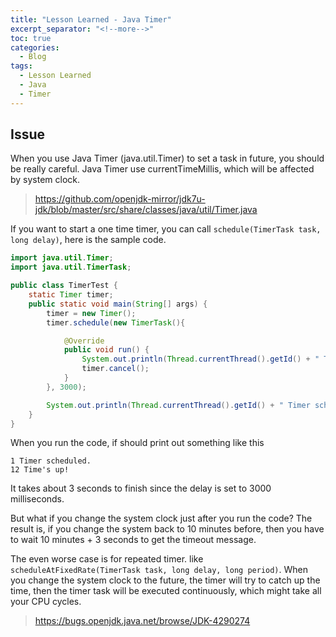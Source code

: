 ```yaml
---
title: "Lesson Learned - Java Timer"
excerpt_separator: "<!--more-->"
toc: true
categories:
  - Blog
tags:
  - Lesson Learned
  - Java
  - Timer
---
```


## Issue

When you use Java Timer (java.util.Timer) to set a task in future, you should be really careful. Java Timer use currentTimeMillis, which will be affected by system clock.
> https://github.com/openjdk-mirror/jdk7u-jdk/blob/master/src/share/classes/java/util/Timer.java


If you want to start a one time timer, you can call `schedule(TimerTask task, long delay)`, here is the sample code.

```java
import java.util.Timer;
import java.util.TimerTask;

public class TimerTest {
	static Timer timer;
	public static void main(String[] args) {
		timer = new Timer();
		timer.schedule(new TimerTask(){

			@Override
			public void run() {
				System.out.println(Thread.currentThread().getId() + " Time's up!");
				timer.cancel();
			}
		}, 3000);

		System.out.println(Thread.currentThread().getId() + " Timer scheduled.");
	}
}

```

When you run the code, if should print out something like this
```
1 Timer scheduled.
12 Time's up!
```
It takes about 3 seconds to finish since the delay is set to 3000 milliseconds.

But what if you change the system clock just after you run the code? The result is, if you change the system back to 10 minutes before, then you have to wait 10 minutes + 3 seconds to get the timeout message.

The even worse case is for repeated timer. like `scheduleAtFixedRate(TimerTask task, long delay, long period)`. When you change the system clock to the future, the timer will try to catch up the time, then the timer task will be executed continuously, which might take all your CPU cycles.


> https://bugs.openjdk.java.net/browse/JDK-4290274
